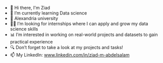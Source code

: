 
- 👋 Hi there, I'm Ziad
- 🌱 I’m currently learning Data science
- 🏫 Alexandria university
- 👨‍💼 I’m looking for internships where I can apply and grow my data science skills  
- 📊 I’m interested in working on real-world projects and datasets to gain practical experience
- 🔍 Don’t forget to take a look at my projects and tasks!
- 📫 My LinkedIn: www.linkedin.com/in/ziad-m-abdelsalam

